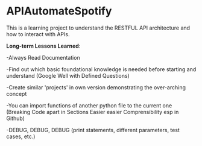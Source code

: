 # APIAutomateSpotify
This is a learning project to understand the RESTFUL API architecture and how to interact with APIs.



__Long-term Lessons Learned__:

-Always Read Documentation

-Find out which basic foundational knowledge is needed before starting and understand (Google Well with Defined Questions)

-Create similar 'projects' in own version demonstrating the over-arching concept

-You can import functions of another python file to the current one (Breaking Code apart in Sections Easier easier Comprensibility esp in Github)

-DEBUG, DEBUG, DEBUG (print statements, different parameters, test cases, etc.)


